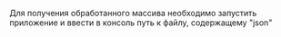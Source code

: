 Для получения обработанного массива необходимо запустить приложение и ввести в консоль путь к файлу, содержащему "json"